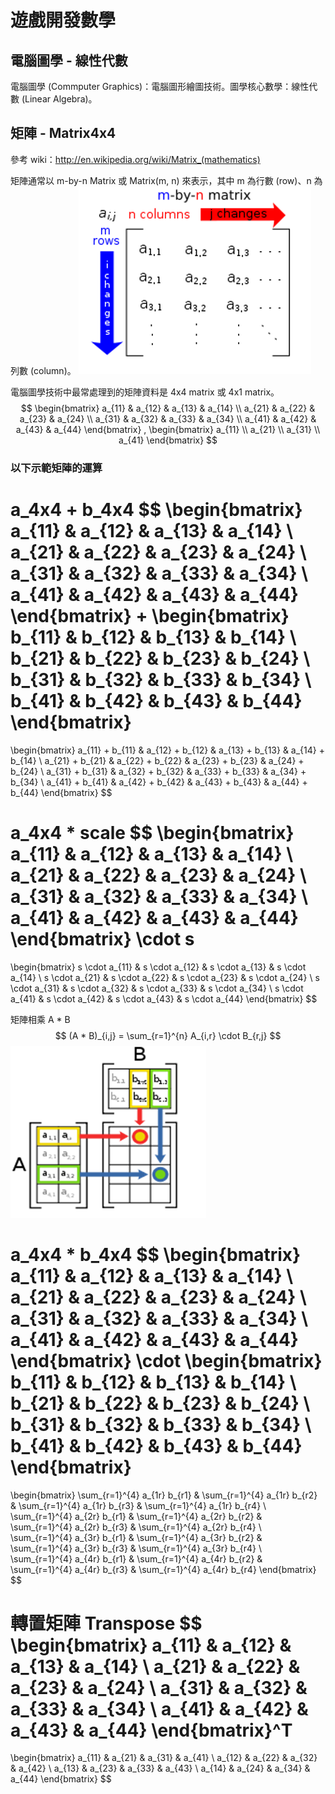 # 遊戲開發數學
## 電腦圖學 - 線性代數
電腦圖學 (Commputer Graphics)：電腦圖形繪圖技術。圖學核心數學：線性代數 (Linear Algebra)。

## 矩陣 - Matrix4x4
參考 wiki：http://en.wikipedia.org/wiki/Matrix_(mathematics)

矩陣通常以 m-by-n Matrix 或 Matrix(m, n) 來表示，其中 m 為行數 (row)、n 為列數 (column)。
![alt text](images/matrix_mxn.png)

電腦圖學技術中最常處理到的矩陣資料是 4x4 matrix 或 4x1 matrix。
$$
\begin{bmatrix}
a_{11} & a_{12} & a_{13} & a_{14} \\
a_{21} & a_{22} & a_{23} & a_{24} \\
a_{31} & a_{32} & a_{33} & a_{34} \\
a_{41} & a_{42} & a_{43} & a_{44}
\end{bmatrix}
,
\begin{bmatrix}
a_{11} \\
a_{21} \\
a_{31} \\
a_{41}
\end{bmatrix}
$$

### 以下示範矩陣的運算
a_4x4 + b_4x4
$$
\begin{bmatrix}
a_{11} & a_{12} & a_{13} & a_{14} \\
a_{21} & a_{22} & a_{23} & a_{24} \\
a_{31} & a_{32} & a_{33} & a_{34} \\
a_{41} & a_{42} & a_{43} & a_{44}
\end{bmatrix}
+
\begin{bmatrix}
b_{11} & b_{12} & b_{13} & b_{14} \\
b_{21} & b_{22} & b_{23} & b_{24} \\
b_{31} & b_{32} & b_{33} & b_{34} \\
b_{41} & b_{42} & b_{43} & b_{44}
\end{bmatrix}
=
\begin{bmatrix}
a_{11} + b_{11} & a_{12} + b_{12} & a_{13} + b_{13} & a_{14} + b_{14} \\
a_{21} + b_{21} & a_{22} + b_{22} & a_{23} + b_{23} & a_{24} + b_{24} \\
a_{31} + b_{31} & a_{32} + b_{32} & a_{33} + b_{33} & a_{34} + b_{34} \\
a_{41} + b_{41} & a_{42} + b_{42} & a_{43} + b_{43} & a_{44} + b_{44}
\end{bmatrix}
$$

a_4x4 * scale
$$
\begin{bmatrix}
a_{11} & a_{12} & a_{13} & a_{14} \\
a_{21} & a_{22} & a_{23} & a_{24} \\
a_{31} & a_{32} & a_{33} & a_{34} \\
a_{41} & a_{42} & a_{43} & a_{44}
\end{bmatrix}
\cdot s
=
\begin{bmatrix}
s \cdot a_{11} & s \cdot a_{12} & s \cdot a_{13} & s \cdot a_{14} \\
s \cdot a_{21} & s \cdot a_{22} & s \cdot a_{23} & s \cdot a_{24} \\
s \cdot a_{31} & s \cdot a_{32} & s \cdot a_{33} & s \cdot a_{34} \\
s \cdot a_{41} & s \cdot a_{42} & s \cdot a_{43} & s \cdot a_{44}
\end{bmatrix}
$$

矩陣相乘 A * B
$$
(A * B)_{i,j} = \sum_{r=1}^{n} A_{i,r} \cdot B_{r,j}
$$
![alt text](images/matrix_multiply.png)

a_4x4 * b_4x4
$$
\begin{bmatrix}
a_{11} & a_{12} & a_{13} & a_{14} \\
a_{21} & a_{22} & a_{23} & a_{24} \\
a_{31} & a_{32} & a_{33} & a_{34} \\
a_{41} & a_{42} & a_{43} & a_{44}
\end{bmatrix}
\cdot
\begin{bmatrix}
b_{11} & b_{12} & b_{13} & b_{14} \\
b_{21} & b_{22} & b_{23} & b_{24} \\
b_{31} & b_{32} & b_{33} & b_{34} \\
b_{41} & b_{42} & b_{43} & b_{44}
\end{bmatrix}
=
\begin{bmatrix}
\sum_{r=1}^{4} a_{1r} b_{r1} & \sum_{r=1}^{4} a_{1r} b_{r2} & \sum_{r=1}^{4} a_{1r} b_{r3} & \sum_{r=1}^{4} a_{1r} b_{r4} \\
\sum_{r=1}^{4} a_{2r} b_{r1} & \sum_{r=1}^{4} a_{2r} b_{r2} & \sum_{r=1}^{4} a_{2r} b_{r3} & \sum_{r=1}^{4} a_{2r} b_{r4} \\
\sum_{r=1}^{4} a_{3r} b_{r1} & \sum_{r=1}^{4} a_{3r} b_{r2} & \sum_{r=1}^{4} a_{3r} b_{r3} & \sum_{r=1}^{4} a_{3r} b_{r4} \\
\sum_{r=1}^{4} a_{4r} b_{r1} & \sum_{r=1}^{4} a_{4r} b_{r2} & \sum_{r=1}^{4} a_{4r} b_{r3} & \sum_{r=1}^{4} a_{4r} b_{r4}
\end{bmatrix}
$$

轉置矩陣 Transpose
$$
\begin{bmatrix}
a_{11} & a_{12} & a_{13} & a_{14} \\
a_{21} & a_{22} & a_{23} & a_{24} \\
a_{31} & a_{32} & a_{33} & a_{34} \\
a_{41} & a_{42} & a_{43} & a_{44}
\end{bmatrix}^T
=
\begin{bmatrix}
a_{11} & a_{21} & a_{31} & a_{41} \\
a_{12} & a_{22} & a_{32} & a_{42} \\
a_{13} & a_{23} & a_{33} & a_{43} \\
a_{14} & a_{24} & a_{34} & a_{44}
\end{bmatrix}
$$